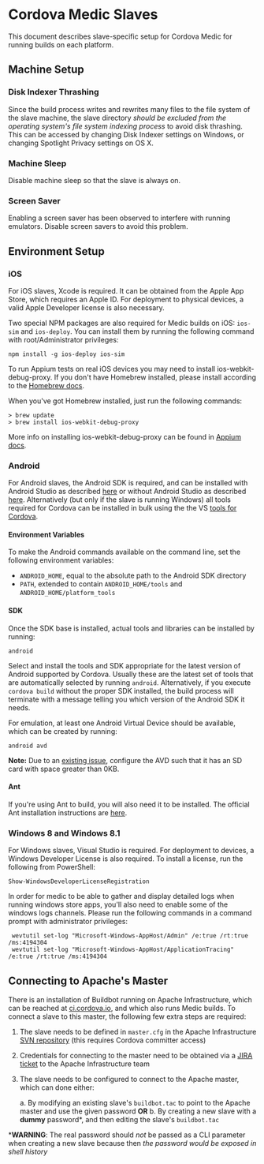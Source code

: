 Cordova Medic Slaves
====================

This document describes slave-specific setup for Cordova Medic for running builds on each platform.

## Machine Setup

### Disk Indexer Thrashing

Since the build process writes and rewrites many files to the file system of the slave machine, the slave directory *should be excluded from the operating system's file system indexing process* to avoid disk thrashing. This can be accessed by changing Disk Indexer settings on Windows, or changing Spotlight Privacy settings on OS X.

### Machine Sleep

Disable machine sleep so that the slave is always on.

### Screen Saver

Enabling a screen saver has been observed to interfere with running emulators. Disable screen savers to avoid this problem.

## Environment Setup

### iOS

For iOS slaves, Xcode is required. It can be obtained from the Apple App Store, which requires an Apple ID. For deployment to physical devices, a valid Apple Developer license is also necessary.

Two special NPM packages are also required for Medic builds on iOS: `ios-sim` and `ios-deploy`. You can install them by running the following command with root/Administrator privileges:

    npm install -g ios-deploy ios-sim

To run Appium tests on real iOS devices you may need to install ios-webkit-debug-proxy. If you don't have Homebrew installed, please install according to the [Homebrew docs][brew].

When you've got Homebrew installed, just run the following commands:

 ``` center
 > brew update
 > brew install ios-webkit-debug-proxy
 ```

More info on installing ios-webkit-debug-proxy can be found in [Appium docs][appium_docs].

### Android

For Android slaves, the Android SDK is required, and can be installed with Android Studio as described [here][android_full] or without Android Studio as described [here][android_cli]. Alternatively (but only if the slave is running Windows) all tools required for Cordova can be installed in bulk using the the VS [tools for Cordova][vs_cordova].

#### Environment Variables

To make the Android commands available on the command line, set the following environment variables:

- `ANDROID_HOME`, equal to the absolute path to the Android SDK directory
- `PATH`, extended to contain `ANDROID_HOME/tools` and `ANDROID_HOME/platform_tools`

#### SDK

Once the SDK base is installed, actual tools and libraries can be installed by running:

    android

Select and install the tools and SDK appropriate for the latest version of Android supported by Cordova. Usually these are the latest set of tools that are automatically selected by running `android`. Alternatively, if you execute `cordova build` without the proper SDK installed, the build process will terminate with a message telling you which version of the Android SDK it needs.

For emulation, at least one Android Virtual Device should be available, which can be created by running:

    android avd

**Note:** Due to an [existing issue][issue], configure the AVD such that it has an SD card with space greater than 0KB.

#### Ant

If you're using Ant to build, you will also need it to be installed. The official Ant installation instructions are [here][ant].

### Windows 8 and Windows 8.1

For Windows slaves, Visual Studio is required. For deployment to devices, a Windows Developer License is also required. To install a license, run the following from PowerShell:

    Show-WindowsDeveloperLicenseRegistration

In order for medic to be able to gather and display detailed logs when running windows store apps, you'll also need to enable some of the windows logs channels. Please run the following commands in a command prompt with administrator privileges:

     wevtutil set-log "Microsoft-Windows-AppHost/Admin" /e:true /rt:true /ms:4194304
     wevtutil set-log "Microsoft-Windows-AppHost/ApplicationTracing" /e:true /rt:true /ms:4194304

## Connecting to Apache's Master

There is an installation of Buildbot running on Apache Infrastructure, which can be reached at [ci.cordova.io][ci], and which also runs Medic builds. To connect a slave to this master, the following few extra steps are required:

1. The slave needs to be defined in `master.cfg` in the Apache Infrastructure [SVN repository][infra_svn] (this requires Cordova committer access)
2. Credentials for connecting to the master need to be obtained via a [JIRA ticket][infra_jira] to the Apache Infrastructure team
3. The slave needs to be configured to connect to the Apache master, which can done either:

    a. By modifying an existing slave's `buildbot.tac` to point to the Apache master and use the given password **OR**
    b. By creating a new slave with a **dummy** password\*, and then editing the slave's `buildbot.tac`

\***WARNING**: The real password should *not* be passed as a CLI parameter when creating a new slave because then *the password would be exposed in shell history*

[android_full]: http://developer.android.com/sdk/installing/index.html?pkg=studio
[android_cli]:  http://developer.android.com/sdk/installing/index.html?pkg=tools
[vs_cordova]:   http://www.visualstudio.com/en-us/explore/cordova-vs.aspx
[issue]:        https://issues.apache.org/jira/browse/CB-8535
[ci]:           http://ci.cordova.io
[infra_jira]:   https://www.apache.org/dev/infra-contact
[infra_svn]:    https://svn.apache.org/repos/infra/infrastructure/buildbot/aegis/buildmaster/master1/
[ant]:          http://ant.apache.org/manual/install.html
[appium_docs]:  https://github.com/appium/appium/blob/master/docs/en/advanced-concepts/ios-webkit-debug-proxy.md
[brew]:         http://brew.sh/
